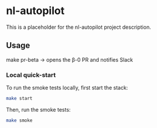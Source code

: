 # nl-autopilot

This is a placeholder for the nl-autopilot project description.

## Usage
make pr-beta   → opens the β-0 PR and notifies Slack

### Local quick-start

To run the smoke tests locally, first start the stack:

```bash
make start
```

Then, run the smoke tests:

```bash
make smoke
```
